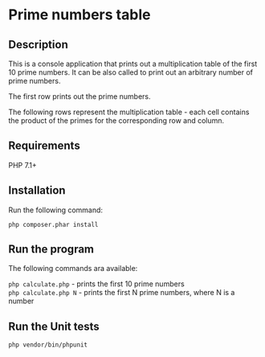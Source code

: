 # Prime numbers table

## Description
This is a console application that prints out a multiplication table of the first 10 prime numbers. It can be also called to print out an arbitrary number of prime numbers.  
  
The first row prints out the prime numbers.
  
The following rows represent the multiplication table - each cell contains the product of the primes for the corresponding row and column.  
  
## Requirements
PHP 7.1+

## Installation
Run the following command: 
 
 `php composer.phar install`
  
## Run the program
The following commands ara available:  
  
`php calculate.php` - prints the first 10 prime numbers  
`php calculate.php N` - prints the first N prime numbers, where N is a number

## Run the Unit tests

`php vendor/bin/phpunit`